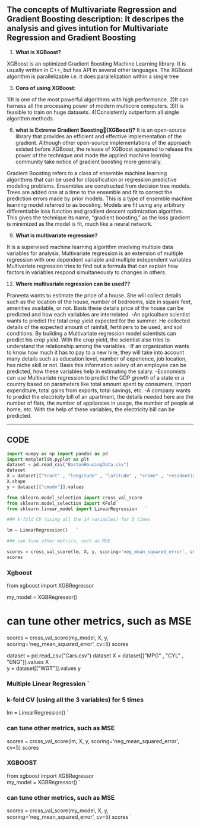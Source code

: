 ## The concepts of Multivariate Regression and Gradient Boosting description: It descripes the analysis and gives intution for Multivariate Regression and Gradient Boosting


1.  **What is XGBoost?**  
    
XGBoost is an optimized Gradient Boosting Machine Learning library. It is usually written in C++, but has API in several other languages. The XGBoost algorithm is parallelizable i.e. it does parallelization within a single tree

3.  **Cons of using XGBoost:**
    
1)It is one of the most powerful algorithms with high performance. 2)It can harness all the processing power of modern multicore computers. 3)It is feasible to train on huge datasets. 4)Consistently outperform all single algorithm methods.

6.  **what is Extreme Gradient Boosting(XGBoost)?**
It is an open-source library that provides an efficient and effective implementation of the gradient. Although other open-source implementations of the approach existed before XGBoost, the release of XGBoost appeared to release the power of the technique and made the applied machine learning community take notice of gradient boosting more generally.

Gradient Boosting refers to a class of ensemble machine learning algorithms that can be used for classification or regression predictive modeling problems. Ensembles are constructed from decision tree models. Trees are added one at a time to the ensemble and fit to correct the prediction errors made by prior models. This is a type of ensemble machine learning model referred to as boosting. Models are fit using any arbitrary differentiable loss function and gradient descent optimization algorithm. This gives the technique its name, “gradient boosting,” as the loss gradient is minimized as the model is fit, much like a neural network.

9.  **What is multivariate regression?**
    

It is a supervised machine learning algorithm involving multiple data variables for analysis. Multivariate regression is an extension of multiple regression with one dependent variable and multiple independent variables Multivariate regression tries to find out a formula that can explain how factors in variables respond simultaneously to changes in others.

12.  **Where multivariate regression can be used??**
    
Praneeta wants to estimate the price of a house. She will collect details such as the location of the house, number of bedrooms, size in square feet, amenities available, or not. Basis these details price of the house can be predicted and how each variables are interrelated. -An agriculture scientist wants to predict the total crop yield expected for the summer. He collected details of the expected amount of rainfall, fertilizers to be used, and soil conditions. By building a Multivariate regression model scientists can predict his crop yield. With the crop yield, the scientist also tries to understand the relationship among the variables. -If an organization wants to know how much it has to pay to a new hire, they will take into account many details such as education level, number of experience, job location, has niche skill or not. Basis this information salary of an employee can be predicted, how these variables help in estimating the salary. -Economists can use Multivariate regression to predict the GDP growth of a state or a country based on parameters like total amount spent by consumers, import expenditure, total gains from exports, total savings, etc. -A company wants to predict the electricity bill of an apartment, the details needed here are the number of flats, the number of appliances in usage, the number of people at home, etc. With the help of these variables, the electricity bill can be predicted.

* * *

## CODE

```python
import numpy as np import pandas as pd
import matplotlib.pyplot as plt
dataset = pd.read_csv("BostonHousingData.csv") 
dataset  
X = dataset[["tract" , "longitude" , "latitude" , "crime" , "residential" , "industrial" , "nox" , "rooms" , "older" , "distance" , "highway" , "tax" , "ptratio" , "lstat"]].values  
X.shape  
y = dataset[["cmedv"]].values 
```

```python
from sklearn.model_selection import cross_val_score 
from sklearn.model_selection import KFold 
from sklearn.linear_model import LinearRegression   `

### k-fold CV (using all the 14 variables) for 5 times

lm = LinearRegression()   `

### can tune other metrics, such as MSE

scores = cross_val_score(lm, X, y, scoring='neg_mean_squared_error', cv=5) 
scores  
```

### Xgboost
from xgboost import XGBRegressor

my_model = XGBRegressor()
# can tune other metrics, such as MSE
scores = cross_val_score(my_model, X, y, scoring='neg_mean_squared_error', cv=5)
scores

dataset = pd.read_csv("Cars.csv") 
dataset  X = dataset[["MPG" , "CYL" , "ENG"]].values 
X  
y = dataset[["WGT"]].values 
y  

### Multiple Linear Regression   `

### k-fold CV (using all the 3 variables) for 5 times

lm = LinearRegression()   `

### can tune other metrics, such as MSE

scores = cross_val_score(lm, X, y, scoring='neg_mean_squared_error', cv=5)
scores  

### XGBOOST 
from xgboost import XGBRegressor  
my_model = XGBRegressor()   `

### can tune other metrics, such as MSE

scores = cross_val_score(my_model, X, y, scoring='neg_mean_squared_error', cv=5) 
scores   `
